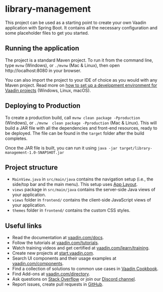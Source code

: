 # library-management

This project can be used as a starting point to create your own Vaadin application with Spring Boot. It contains all the
necessary configuration and some placeholder files to get you started.

## Running the application

The project is a standard Maven project. To run it from the command line, type `mvnw` (Windows), or `./mvnw` (Mac &
Linux), then open
http://localhost:8080 in your browser.

You can also import the project to your IDE of choice as you would with any Maven project. Read more
on [how to set up a development environment for Vaadin projects](https://vaadin.com/docs/latest/guide/install) (Windows,
Linux, macOS).

## Deploying to Production

To create a production build, call `mvnw clean package -Pproduction` (Windows),
or `./mvnw  clean package -Pproduction` (Mac & Linux). This will build a JAR file with all the dependencies and
front-end resources, ready to be deployed. The file can be found in the `target` folder after the build completes.

Once the JAR file is built, you can run it using
`java -jar target/library-management-1.0-SNAPSHOT.jar`

## Project structure

- `MainView.java` in `src/main/java` contains the navigation setup (i.e., the side/top bar and the main menu). This
  setup uses
  [App Layout](https://vaadin.com/components/vaadin-app-layout).
- `views` package in `src/main/java` contains the server-side Java views of your application.
- `views` folder in `frontend/` contains the client-side JavaScript views of your application.
- `themes` folder in `frontend/`  contains the custom CSS styles.

## Useful links

- Read the documentation at [vaadin.com/docs](https://vaadin.com/docs).
- Follow the tutorials at [vaadin.com/tutorials](https://vaadin.com/tutorials).
- Watch training videos and get certified at [vaadin.com/learn/training]( https://vaadin.com/learn/training).
- Create new projects at [start.vaadin.com](https://start.vaadin.com/).
- Search UI components and their usage examples at [vaadin.com/components](https://vaadin.com/components).
- Find a collection of solutions to common use cases in [Vaadin Cookbook](https://cookbook.vaadin.com/).
- Find Add-ons at [vaadin.com/directory](https://vaadin.com/directory).
- Ask questions on [Stack Overflow](https://stackoverflow.com/questions/tagged/vaadin) or join
  our [Discord channel](https://discord.gg/MYFq5RTbBn).
- Report issues, create pull requests in [GitHub](https://github.com/vaadin/platform).
